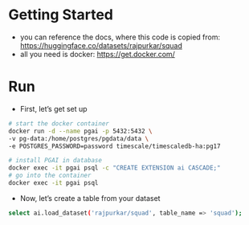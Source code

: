 # Getting Started

- you can reference the docs, where this code is copied from: https://huggingface.co/datasets/rajpurkar/squad
- all you need is docker: https://get.docker.com/


# Run

- First, let’s get set up

```bash
# start the docker container
docker run -d --name pgai -p 5432:5432 \
-v pg-data:/home/postgres/pgdata/data \
-e POSTGRES_PASSWORD=password timescale/timescaledb-ha:pg17

# install PGAI in database
docker exec -it pgai psql -c "CREATE EXTENSION ai CASCADE;"
# go into the container
docker exec -it pgai psql
```

- Now, let’s create a table from your dataset

```bash
select ai.load_dataset('rajpurkar/squad', table_name => 'squad');
```
